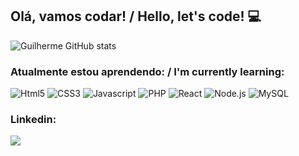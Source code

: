 ## Olá, vamos codar! / Hello, let's code! 💻

![Guilherme GitHub stats](https://github-readme-stats.vercel.app/api?username=GuilhermeZanollo&show_icons=true&theme=dark)

### Atualmente estou aprendendo: / I'm currently learning:

![Html5](https://img.shields.io/badge/HTML5-E34F26?style=for-the-badge&logo=html5&logoColor=white)
![CSS3](https://img.shields.io/badge/CSS3-1572B6?style=for-the-badge&logo=css3&logoColor=white)
![Javascript](https://img.shields.io/badge/JavaScript-F7DF1E?style=for-the-badge&logo=javascript&logoColor=black)
![PHP](https://img.shields.io/badge/PHP-777BB4?style=for-the-badge&logo=php&logoColor=white)
![React](https://img.shields.io/badge/React-20232A?style=for-the-badge&logo=react&logoColor=61DAFB)
![Node.js](https://img.shields.io/badge/Node.js-43853D?style=for-the-badge&logo=node.js&logoColor=white)
![MySQL](https://img.shields.io/badge/MySQL-00000F?style=for-the-badge&logo=mysql&logoColor=white)

### Linkedin:

<div>
<a href="https://www.linkedin.com/in/guilherme-stein-zanollo-b6062518a/" target="_blank"><img src="https://img.shields.io/badge/LinkedIn-0077B5?style=for-the-badge&logo=linkedin&logoColor=white"></a>
</div>
